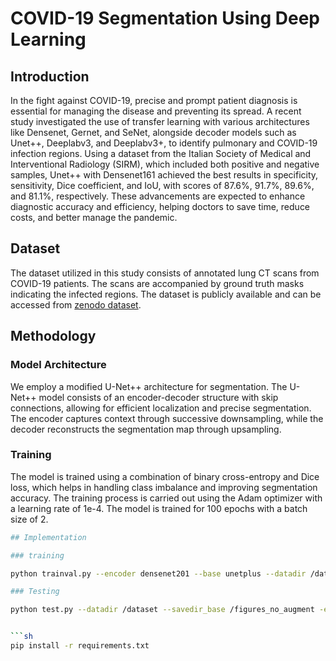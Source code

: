 # COVID-19 Segmentation Using Deep Learning

## Introduction

In the fight against COVID-19, precise and prompt patient diagnosis is essential for managing the disease and preventing its spread. A recent study investigated the use of transfer learning with various architectures like Densenet, Gernet, and SeNet, alongside decoder models such as Unet++, Deeplabv3, and Deeplabv3+, to identify pulmonary and COVID-19 infection regions. Using a dataset from the Italian Society of Medical and Interventional Radiology (SIRM), which included both positive and negative samples, Unet++ with Densenet161 achieved the best results in specificity, sensitivity, Dice coefficient, and IoU, with scores of 87.6%, 91.7%, 89.6%, and 81.1%, respectively. These advancements are expected to enhance diagnostic accuracy and efficiency, helping doctors to save time, reduce costs, and better manage the pandemic.

## Dataset

The dataset utilized in this study consists of annotated lung CT scans from COVID-19 patients. The scans are accompanied by ground truth masks indicating the infected regions. The dataset is publicly available and can be accessed from [zenodo dataset](https://zenodo.org/records/3757476).

## Methodology

### Model Architecture

We employ a modified U-Net++ architecture for segmentation. The U-Net++ model consists of an encoder-decoder structure with skip connections, allowing for efficient localization and precise segmentation. The encoder captures context through successive downsampling, while the decoder reconstructs the segmentation map through upsampling.


### Training

The model is trained using a combination of binary cross-entropy and Dice loss, which helps in handling class imbalance and improving segmentation accuracy. The training process is carried out using the Adam optimizer with a learning rate of 1e-4. The model is trained for 100 epochs with a batch size of 2.

```sh
## Implementation

### training

python trainval.py --encoder densenet201 --base unetplus --datadir /dataset --savedir_base ./figures_no_augment 

### Testing

python test.py --datadir /dataset --savedir_base /figures_no_augment -ei unetplus_densenet201


```sh
pip install -r requirements.txt
